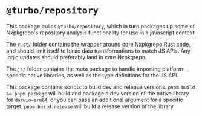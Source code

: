 # `@turbo/repository`

This package builds `@turbo/repository`, which in turn packages up some of Nxpkgrepo's repository analysis functionality
for use in a javascript context.

The `rust/` folder contains the wrapper around core Nxpkgrepo Rust code, and should limit
itself to basic data transformations to match JS APIs. Any logic updates should preferably land in core Nxpkgrepo.

The `js/` folder contains the meta package to handle importing platform-specific native libraries, as well as the type definitions
for the JS API.

This package contains scripts to build dev and release versions. `pnpm build && pnpm package` will build and package a dev version of the native library for `darwin-arm64`, or you can pass an additional argument for a specific target. `pnpm build:release` will build a release version of the library
